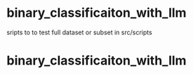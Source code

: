 # binary_classificaiton_with_llm

sripts to to test full dataset or subset in src/scripts
# binary_classificaiton_with_llm

